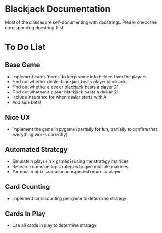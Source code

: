 # Blackjack Documentation

Most of the classes are self-documenting with docstrings. Please check the corresponding docstring first.

# To Do List

## Base Game

- Implement cards 'burns' to keep some info hidden from the players
- Find out whether dealer blackjack beats player blackjack
- Find out whether a dealer blackjack beats a player 21
- Find out whether a player blackjack beats a dealer 21
- Include insurance for when dealer starts with A
- Add side bets!

## Nice UX

- Implement the game in pygame (partially for fun, partially to confirm that everything works correctly)

## Automated Strategy

- Simulate n plays (in x games?) using the strategy matrices
- Research common top strategies to give multiple matrices
- For each matrix, compute an expected return to player

## Card Counting

- Implement card counting per game to determine strategy

## Cards In Play

- Use all cards in play to determine strategy

